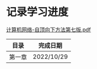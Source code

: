# 记录学习进度

[计算机网络-自顶向下方法第七版.pdf](https://github.com/TimorYang/Computer-Networking-Keith-Ross)

|目录|完成日期|
|----|----|
|第一章|2022/10/29|
